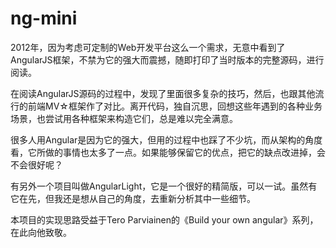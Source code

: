 ng-mini
=======

2012年，因为考虑可定制的Web开发平台这么一个需求，无意中看到了AngularJS框架，不禁为它的强大而震撼，随即打印了当时版本的完整源码，进行阅读。

在阅读AngularJS源码的过程中，发现了里面很多复杂的技巧，然后，也跟其他流行的前端MV☆框架作了对比。离开代码，独自沉思，回想这些年遇到的各种业务场景，也尝试用各种框架来构造它们，总是难以完全满意。

很多人用Angular是因为它的强大，但用的过程中也踩了不少坑，而从架构的角度看，它所做的事情也太多了一点。如果能够保留它的优点，把它的缺点改进掉，会不会很好呢？

有另外一个项目叫做AngularLight，它是一个很好的精简版，可以一试。虽然有它在先，但我还是想从自己的角度，去重新分析其中一些细节。

本项目的实现思路受益于Tero Parviainen的《Build your own angular》系列，在此向他致敬。